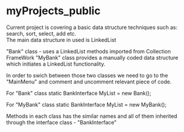 # myProjects_public

Current project is covering a basic data structure techniques such as: search, sort, select, add etc.	
The main data structure in used is LinkedList

"Bank" class - uses a LinkedList methods imported from Collection FrameWork	
"MyBank" class provides a manually coded data structure which initiates a LinkedList functionality. 

In order to swich between those two classes we need to go to the "MainMenu" and comment and uncomment relevant piece of code.

For "Bank" class 
static BankInterface MyList = new Bank();

For "MyBank" class
static BankInterface MyList = new MyBank();

Methods in each class has the similar names and all of them inherited through the interface class - "BankInterface"
